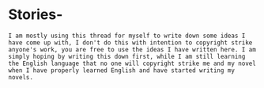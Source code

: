 # Stories-


    I am mostly using this thread for myself to write down some ideas I have come up with, I don't do this with intention to copyright strike anyone's work, you are free to use the ideas I have written here. I am simply hoping by writing this down first, while I am still learning the English language that no one will copyright strike me and my novel when I have properly learned English and have started writing my novels.


